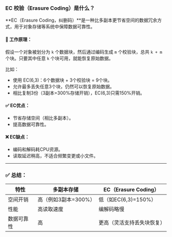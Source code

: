 

### EC 校验（Erasure Coding）是什么？

**EC（Erasure Coding，纠删码）**是一种比多副本更节省空间的数据冗余方式，用于对象存储等系统中保障数据可靠性。

#### 🚀 工作原理：

假设一个对象被划分为 `k` 个数据块，然后通过编码生成 `m` 个校验块，总共 `k + m` 个块。只要其中任意 `k` 个块可用，就能恢复原始数据。

比如：

- 使用 EC(6,3)：6个数据块 + 3个校验块 = 9个块。
- 允许最多丢失任意3个块，仍然可以恢复原始数据。
- 相比复制3份（3副本=300%存储开销），EC(6,3)只需150%开销。

#### ✅ EC优点：

- 节省存储空间（相比多副本）。
- 提高数据可靠性。

#### ❌ EC缺点：

- 编码和解码耗CPU资源。
- 读取延迟稍高，不适合频繁变更或小文件。

------

### ✅ 总结：

| 特性       | 多副本存储           | EC（Erasure Coding）       |
| ---------- | -------------------- | -------------------------- |
| 空间开销   | 高（例如3副本=300%） | 低（如EC(6,3)=150%）       |
| 性能       | 高读取速度           | 编解码略慢                 |
| 数据可靠性 | 高                   | 更高（灵活支持丢失块恢复） |